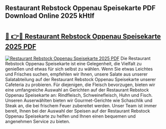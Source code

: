 ## Restaurant Rebstock Oppenau Speisekarte PDF Download Online 2025 kHtIf

# <h2><a href="http://gc7mmhy.nevu.top/?p=Restaurant+Rebstock+Oppenau+Speisekarte">🔗 👉🔴 Restaurant Rebstock Oppenau Speisekarte 2025 PDF</a></h2>

[![Restaurant Rebstock Oppenau Speisekarte 2025 PDF](https://i.imgur.com/dBaPXMq.png)](http://gc7mmhy.nevu.top/?p=Restaurant+Rebstock+Oppenau+Speisekarte)
Die Restaurant Rebstock Oppenau Speisekarte ist eine Gelegenheit, die Vielfalt zu genießen und etwas für sich selbst zu wählen. Wenn Sie etwas Leichtes und Frisches suchen, empfehlen wir Ihnen, unsere Salate aus unserer Salatabteilung auf der Restaurant Rebstock Oppenau Speisekarte unserer Cafeteria zu probieren. Für diejenigen, die Fleisch bevorzugen, bieten wir eine umfangreiche Auswahl an Gerichten auf der Restaurant Rebstock Oppenau Speisekarte an: Rindfleisch, Schweinefleisch, Huhn und Fisch. Unseren Auserwählten bieten wir Gourmet-Gerichte wie Schaschlik und Steak an, die bei frischem Feuer zubereitet werden. Unser Team ist immer bereit, Ihnen bei der Auswahl der Speisen auf der Restaurant Rebstock Oppenau Speisekarte zu helfen und Ihnen einen bequemen und angenehmen Service zu bieten.
